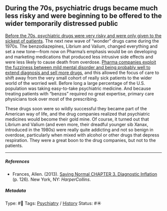## During the 70s, psychiatric drugs became much less risky and were beginning to be offered to the wider temporarily distressed public

[Before the 70s, psychiatric drugs were very risky and were only given to the sickest of patients](Before%20the%2070s,%20psychiatric%20drugs%20were%20very%20risky%20and%20were%20only%20given%20to%20the%20sickest%20of%20patients.md). The next new wave of “wonder” drugs came during the 1970s. The benzodiazepines, Librium and Valium, changed everything and set a new tone—from now on Pharma’s emphasis would be on developing and marketing medications that produced less intrusive side effects and were less likely to cause death from overdose. [Pharma companies exploit the fuzziness between mild mental disorder and being probably well to extend diagnosis and sell more drugs](Pharma%20companies%20exploit%20the%20fuzziness%20between%20mild%20mental%20disorder%20and%20being%20probably%20well%20to%20extend%20diagnosis%20and%20sell%20more%20drugs.md), and this allowed the focus of care to shift away from the very small cohort of really sick patients to the wider world of the worried well. Before long a large percentage of the U.S. population was taking easy-to-take psychiatric medicine. And because treating patients with “benzos” required no great expertise, primary care physicians took over most of the prescribing.

These drugs soon were so wildly successful they became part of the American way of life, and the drug companies realized that psychiatric medicines would become their gold mine. Of course, it turned out that Librium and Valium (and even more, their dreadful younger sib Xanax, introduced in the 1980s) were really quite addicting and not so benign in overdose, particularly when mixed with alcohol or other drugs that depress respiration. They were a great boon to the drug companies, but not to the patients.

---

##### References

* Frances, Allen. (2013). [Saving Normal CHAPTER 3. Diagnostic Inflation](Saving%20Normal%20CHAPTER%203.%20Diagnostic%20Inflation.md) (p. 126). New York, NY: *HarperCollins*.

##### Metadata

Type: #🔴 
Tags: [Psychiatry](Psychiatry.md) / [History]() 
Status: #☀️ 
